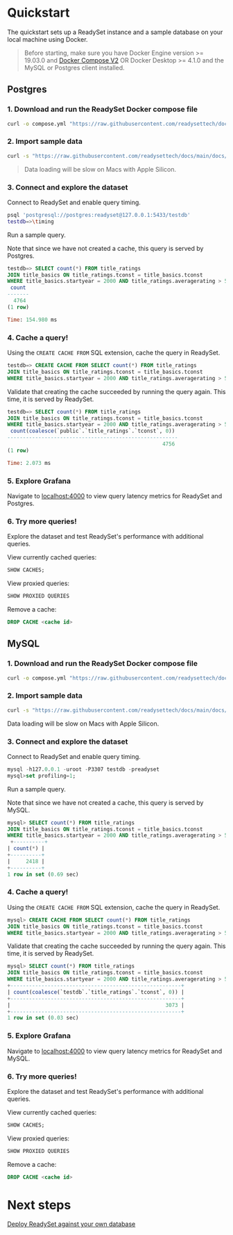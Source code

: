 # Quickstart 

The quickstart sets up a ReadySet instance and a sample database on your local machine using Docker.

> Before starting, make sure you have Docker Engine version >= 19.03.0​ and [Docker Compose V2](https://docs.docker.com/compose/install/) OR Docker Desktop >= 4.1.0 and the MySQL or Postgres client installed.

## Postgres

### 1. Download and run the ReadySet Docker compose file

```sh
curl -o compose.yml "https://raw.githubusercontent.com/readysettech/docs/main/docs/assets/compose.postgres.yml" && RS_PORT=5433 RS_GRAFANA_PORT=4000 docker compose up -d
```

### 2. Import sample data

```sh
curl -s "https://raw.githubusercontent.com/readysettech/docs/main/docs/assets/imdb-postgres.sql" | psql 'postgresql://postgres:readyset@127.0.0.1:5433/testdb'
```
> Data loading will be slow on Macs with Apple Silicon.

### 3. Connect and explore the dataset

Connect to ReadySet and enable query timing.

```sh
psql 'postgresql://postgres:readyset@127.0.0.1:5433/testdb'
testdb=>\timing
```

Run a sample query.

Note that since we have not created a cache, this query is served by Postgres.

```sql
testdb=> SELECT count(*) FROM title_ratings
JOIN title_basics ON title_ratings.tconst = title_basics.tconst
WHERE title_basics.startyear = 2000 AND title_ratings.averagerating > 5;
 count
-------
  4764
(1 row)

Time: 154.980 ms
```

### 4. Cache a query!

Using the `CREATE CACHE FROM` SQL extension, cache the query in ReadySet.

```sql
testdb=> CREATE CACHE FROM SELECT count(*) FROM title_ratings
JOIN title_basics ON title_ratings.tconst = title_basics.tconst
WHERE title_basics.startyear = 2000 AND title_ratings.averagerating > 5;
```

Validate that creating the cache succeeded by running the query again.  This time, it is served by ReadySet.

```sql
testdb=> SELECT count(*) FROM title_ratings
JOIN title_basics ON title_ratings.tconst = title_basics.tconst
WHERE title_basics.startyear = 2000 AND title_ratings.averagerating > 5;
 count(coalesce(`public`.`title_ratings`.`tconst`, 0))
-------------------------------------------------------
                                                  4756
(1 row)

Time: 2.073 ms
```

### 5. Explore Grafana

Navigate to [localhost:4000](localhost:4000) to view query latency metrics for ReadySet and Postgres.


### 6. Try more queries!

Explore the dataset and test ReadySet's performance with additional queries.

View currently cached queries:

```sql
SHOW CACHES;
```

View proxied queries:

```sql
SHOW PROXIED QUERIES
```

Remove a cache:

```sql
DROP CACHE <cache id>
```
## MySQL

### 1. Download and run the ReadySet Docker compose file

```sh
curl -o compose.yml "https://raw.githubusercontent.com/readysettech/docs/main/docs/assets/compose.mysql.yml" && RS_PORT=3307 RS_GRAFANA_PORT=4000 docker compose up -d
```

### 2. Import sample data

```sh
curl -s "https://raw.githubusercontent.com/readysettech/docs/main/docs/assets/imdb-mysql.sql" | mysql -h127.0.0.1 -uroot -P3307 testdb -preadyset
```

Data loading will be slow on Macs with Apple Silicon.

### 3. Connect and explore the dataset

Connect to ReadySet and enable query timing.

```sql
mysql -h127.0.0.1 -uroot -P3307 testdb -preadyset
mysql>set profiling=1;
```

Run a sample query.

Note that since we have not created a cache, this query is served by MySQL.

```sql
mysql> SELECT count(*) FROM title_ratings
JOIN title_basics ON title_ratings.tconst = title_basics.tconst
WHERE title_basics.startyear = 2000 AND title_ratings.averagerating > 5;
 +----------+
| count(*) |
+----------+
|     2418 |
+----------+
1 row in set (0.69 sec)
```

### 4. Cache a query!

Using the `CREATE CACHE FROM` SQL extension, cache the query in ReadySet.

```sql
mysql> CREATE CACHE FROM SELECT count(*) FROM title_ratings
JOIN title_basics ON title_ratings.tconst = title_basics.tconst
WHERE title_basics.startyear = 2000 AND title_ratings.averagerating > 5;
```

Validate that creating the cache succeeded by running the query again.  This time, it is served by ReadySet.

```sql
mysql> SELECT count(*) FROM title_ratings
JOIN title_basics ON title_ratings.tconst = title_basics.tconst
WHERE title_basics.startyear = 2000 AND title_ratings.averagerating > 5;
+-------------------------------------------------------+
| count(coalesce(`testdb`.`title_ratings`.`tconst`, 0)) |
+-------------------------------------------------------+
|                                                  3073 |
+-------------------------------------------------------+
1 row in set (0.03 sec)
```

### 5. Explore Grafana

Navigate to [localhost:4000](localhost:4000) to view query latency metrics for ReadySet and MySQL.


### 6. Try more queries!

Explore the dataset and test ReadySet's performance with additional queries.

View currently cached queries:

```sql
SHOW CACHES;
```

View proxied queries:

```sql
SHOW PROXIED QUERIES
```

Remove a cache:

```sql
DROP CACHE <cache id>
```

# Next steps

[Deploy ReadySet against your own database](/deploy/configure-your-database)